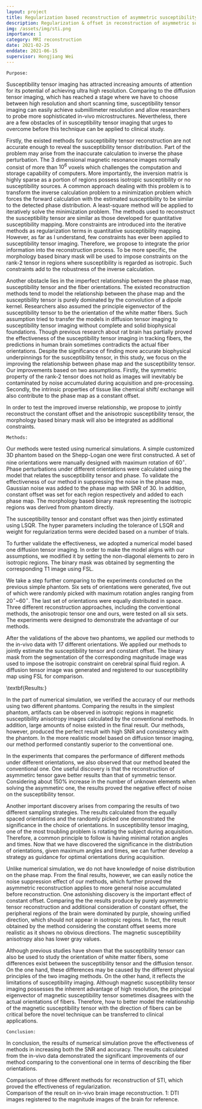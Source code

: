 ```yaml
---
layout: project
title: Regularization based reconstruction of asymmetric susceptibility tensor
description: Regularization & offset in reconstruction of asymmetric susceptibility tensor
img: /assets/img/sti.png
importance: 1
category: MRI reconstruction
date: 2021-02-25
enddate: 2021-06-15
supervisor: Hongjiang Wei
---
```


`Purpose:`

Susceptibility tensor imaging has attracted increasing amounts of attention for its potential of achieving ultra high resolution. Comparing to the diffusion tensor imaging, which has reached a stage where we have to choose between high resolution and short scanning time, susceptibility tensor imaging can easily achieve submillimeter resolution and allow researchers to probe more sophisticated in-vivo microstructures. Nevertheless, there are a few obstacles of in susceptibility tensor imaging that urges to overcome before this technique can be applied to clinical study. 

Firstly, the existed methods for susceptibility tensor reconstruction are not accurate enough to reveal the susceptibility tensor distribution. Part of the problem may arise from the inaccurate calculation to inverse the phase perturbation. The 3 dimensional magnetic resonance images normally consist of more than $10^6$ voxels which challenges the computation and storage capability of computers. More importantly, the inversion matrix is highly sparse as a portion of regions possess isotropic susceptibility or no susceptibility sources. A common approach dealing with this problem is to transform the inverse calculation problem to a minimization problem which forces the forward calculation with the estimated susceptibility to be similar to the detected phase distribution. A least-square method will be applied to iteratively solve the minimization problem. The methods used to reconstruct the susceptibility tensor are similar as those developed for quantitative susceptibility mapping. More constraints are introduced into the iterative methods as regularization terms in quantitative susceptibility mapping. However, as far as I understand, few constraints has ever been applied to susceptibility tensor imaging. Therefore, we propose to integrate the prior information into the reconstruction process. To be more specific, the morphology based binary mask will be used to impose constraints on the rank-2 tensor in regions where susceptibility is regarded as isotropic. Such constraints add to the robustness of the inverse calculation. 

Another obstacle lies in the imperfect relationship between the phase map, susceptibility tensor and the fiber orientations. The existed reconstruction methods tend to model the relationship between the phase map and the susceptibility tensor is purely dominated by the convolution of a dipole kernel. Researchers also assumed the principle eigenvector of the susceptibility tensor to be the orientation of the white matter fibers. Such assumption tried to transfer the models in diffusion tensor imaging to susceptibility tensor imaging without complete and solid biophysical foundations. Though previous research about rat brain has partially proved the effectiveness of the susceptibility tensor imaging in tracking fibers, the predictions in human brain sometimes contradicts the actual fiber orientations. Despite the significance of finding more accurate biophysical underpinnings for the susceptibility tensor, in this study, we focus on the improving the relationship between phase map and the susceptibility tensor. Our improvements based on two assumptions. Firstly, the symmetric property of the rank-2 tensor does not hold as images will inevitably be contaminated by noise accumulated during acquisition and pre-processing. Secondly, the intrinsic properties of tissue like chemical shift/ exchange will also contribute to the phase map as a constant offset. 

In order to test the improved inverse relationship,  we propose to jointly reconstruct the constant offset and the anisotropic susceptibility tensor, the morphology based binary mask will also be integrated as additional constraints.

`Methods:`

Our methods were tested using numerical simulations. A simple customized 3D phantom based on the Shepp-Logan one were first constructed. A set of nine orientations were manually designed with maximum rotation of $60^{\circ}$. Phase perturbations under different orientations were calculated using the model that relates the susceptibility tensor and phase. To validate the effectiveness of our method in suppressing the noise in the phase map, Gaussian noise was added to the phase map with SNR of 30. In addition, constant offset was set for each region respectively and added to each phase map. The morphology based binary mask representing the isotropic regions was derived from phantom directly. 

The susceptibility tensor and constant offset was then jointly estimated using LSQR. The hyper parameters including the tolerance of LSQR and weight for regularization terms were decided based on a number of trials. 

To further validate the effectiveness, we adopted a numerical model based one diffusion tensor imaging. In order to make the model aligns with our assumptions, we modified it by setting the non-diagonal elements to zero in isotropic regions. The binary mask was obtained by segmenting the corresponding T1 image using FSL.

We take a step further comparing to the experiments conducted on the previous simple phantom. Six sets of orientations were generated, five out of which were randomly picked with maximum rotation angles ranging from $20^{\circ}$~$60^{\circ}$. The last set of orientations were equally distributed in space. Three different reconstruction approaches, including the conventional methods, the anisotropic tensor one and ours, were tested on all six sets.
The experiments were designed to demonstrate the advantage of our methods.

After the validations of the above two phantoms, we applied our methods to the in-vivo data with 17 different orientations. We applied our methods to jointly estimate the susceptibility tensor and constant offset. The binary mask from the segmentation of the corresponding magnitude image was used to impose the isotropic constraint on cerebral spinal fluid region. A diffusion tensor image was generated and registered to our susceptibility map using FSL for comparison.

\textbf{Results:}

In the part of numerical simulation, we verified the accuracy of our methods using two different phantoms. Comparing the results in the simplest phantom, artifacts can be observed in isotropic regions in magnetic susceptibility anisotropy images calculated by the conventional methods. In addition, large amounts of noise existed in the final result. Our methods, however, produced the perfect result with high SNR and consistency with the phantom. In the more realistic model based on diffusion tensor imaging, our method performed constantly superior to the conventional one.

In the experiments that compares the performance of different methods under different orientations, we also observed that our method beated the conventional one. One useful discovery is that the reconstruction of asymmetirc tensor gave better results than that of symmetric tensor. Considering about 150\% increase in the number of unknown elements when solving the asymmetirc one, the results proved the negative effect of noise on the susceptibility tensor. 

Another important discovery arises from comparing the results of two different sampling strategies. The results calculated from the equally spaced orientations and the randomly picked one demonstrated the significance in the choice of orientations. In susceptibility tensor imaging, one of the most troubling problem is rotating the subject during acquisition. Therefore, a common principle to follow is having minimal rotation angles and times. Now that we have discovered the significance in the distribution of orientations, given maximum angles and times, we can further develop a strategy as guidance for optimal orientations during acquisition.

Unlike numerical simulation, we do not have knowledge of noise distribution on the phase map. From the final results, however, we can easily notice the noise suppression effect of our methods, which further proved the asymmetric reconstruction applies to more general noise accumulated before reconstruction. One astonishing discovery is the important effect of constant offset. Comparing the the results produce by purely asymmetric tensor reconstruction and additional consideration of constant offset, the peripheral regions of the brain were dominated by purple, showing unified direction, which should not appear in isotropic regions. In fact, the result obtained by the method considering the constant offset seems more realistic as it shows no obvious directions. The magnetic susceptibility anisotropy also has lower gray values. 

Although previous studies have shown that the susceptibility tensor can also be used to study the orientation of white matter fibers, some differences exist between the susceptibility tensor and the diffusion tensor. On the one hand, these differences may be caused by the different physical principles of the two imaging methods. On the other hand, it reflects the limitations of susceptibility imaging. Although magnetic susceptibility tensor imaging possesses the inherent advantage of high resolution, the principal eigenvector of magnetic susceptibility tensor sometimes disagrees with the actual orientations of fibers. Therefore, how to better model the relationship of the magnetic susceptibility tensor with the direction of fibers can be critical before the novel technique can be transferred to clinical applications.

`Conclusion:`

In conclusion, the results of numerical simulation prove the effectiveness of methods in increasing both the SNR and accuracy. The results calculated from the in-vivo data demonstrated the significant improvements of our method comparing to the conventional one in terms of describing the fiber orientations.

<div class="row">
    <div class="col-sm mt-3 mt-md-0">
        <img class="img-fluid rounded z-depth-1" src="{{ '/assets/img/sti-phantomDTI-ssim.png' | relative_url }}" alt="" title="SSIM"/>
    </div>
    <div class="col-sm mt-3 mt-md-0">
        <img class="img-fluid rounded z-depth-1" src="{{ '/assets/img/sti-phantomDTI-rmse.png' | relative_url }}" alt="" title="RMSE"/>
    </div>
    <div class="col-sm mt-3 mt-md-0">
        <img class="img-fluid rounded z-depth-1" src="{{ '/assets/img/sti-phantomDTI-psnr.png' | relative_url }}" alt="" title="PSNR"/>
    </div>
</div>
<div class="caption">
    Comparison of three different methods for reconstruction of STI, which proved the effectiveness of regularization.
</div>

<div class="row">
    <div class="col-sm mt-3 mt-md-0">
        <img class="img-fluid rounded z-depth-1" src="{{ '/assets/img/sti-invivo-recon.png' | relative_url }}" alt="" title="invivo"/>
    </div>
</div>
<div class="caption">
    Comparison of the result on in-vivo brain image reconstruction. 1: DTI images registered to the magnitude images of the brain for reference.
</div>